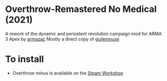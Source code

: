 # Overthrow-Remastered No Medical (2021)

A rework of the dynamic and persistent revolution campaign mod for ARMA 3 Apex by [armazac](https://github.com/ArmaOverthrow/Overthrow)
Mostly a direct copy of [guilemouse](https://github.com/guilemouse/Overthrow)

# To install
* Overthrow minus is available on the [Steam Workshop](https://steamcommunity.com/id/Lyme/myworkshopfiles/?appid=107410)
